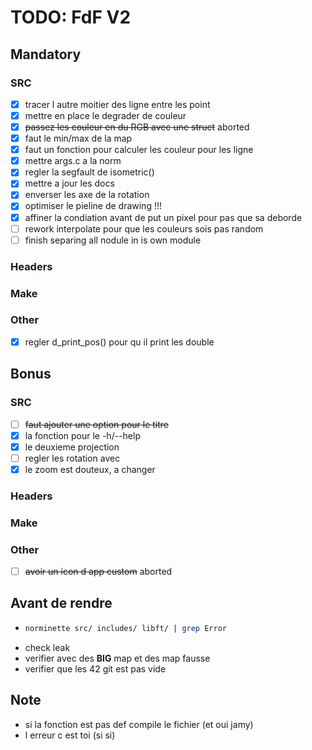# TODO: FdF V2

## Mandatory

### SRC
 - [X] tracer l autre moitier des ligne entre les point
 - [X] mettre en place le degrader de couleur
  - [X] ~~passez les couleur en du RGB avec une struct~~ aborted
  - [X] faut le min/max de la map
  - [X] faut un fonction pour calculer les couleur pour les ligne
 - [X] mettre args.c a la norm
 - [X] regler la segfault de isometric()
 - [X] mettre a jour les docs 
 - [X] enverser les axe de la rotation
 - [X] optimiser le pieline de drawing !!!
 - [X] affiner la condiation avant de put un pixel pour pas que sa deborde
 - [ ] rework interpolate pour que les couleurs sois pas random
 - [ ] finish separing all nodule in is own module

### Headers

### Make

### Other
 - [X] regler d_print_pos() pour qu il print les double

## Bonus

### SRC
 - [ ] ~~faut ajouter une option pour le titre~~
 - [X] la fonction pour le -h/--help
 - [X] le deuxieme projection
  - [ ] regler les rotation avec
 - [X] le zoom est douteux, a changer

### Headers

### Make

### Other
 - [ ] ~~avoir un icon d app custom~~ aborted


## Avant de rendre
- ```bash
  norminette src/ includes/ libft/ | grep Error
  ```
 - check leak
 - verifier avec des **BIG** map et des map fausse
 - verifier que les 42 git est pas vide

## Note
 - si la fonction est pas def compile le fichier (et oui jamy)
 - l erreur c est toi (si si)